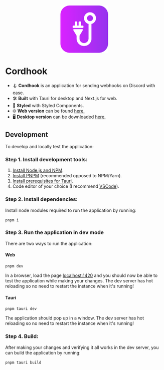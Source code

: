 <p align="center">
<img src="src-tauri/icons/icon.png" alt="fsklogo" width="30%"/>
</p>

# Cordhook

- 🪝 **Cordhook** is an application for sending webhooks on Discord with ease.
- 🛠 **Built** with Tauri for desktop and Next.js for web.
- 🎨 **Styled** with Styled Components.
- 🌐 **Web version** can be found [here.](https://cordhook.vercel.app)
- 🖥 **Desktop version** can be downloaded [here.](https://github.com/SincerelyFaust/cordhook/releases)

## Development

To develop and locally test the application:

### Step 1. Install development tools:

1. [Install Node.js and NPM](https://nodejs.org/en/download/package-manager/).
1. [Install PNPM](https://pnpm.io/installation) (recommended opposed to NPM/Yarn).
1. [Install prerequisites for Tauri](https://tauri.app/v1/guides/getting-started/prerequisites).
1. Code editor of your choice (I recommend [VSCode](https://code.visualstudio.com/)).

### Step 2. Install dependencies:

Install node modules required to run the application by running:

```
pnpm i
```

### Step 3. Run the application in dev mode

There are two ways to run the application:

#### Web

```
pnpm dev
```

In a browser, load the page [localhost:1420](http://localhost:1420) and you should now be able to test the application while making your changes.
The dev server has hot reloading so no need to restart the instance when it's running!

#### Tauri

```
pnpm tauri dev
```

The application should pop up in a window.
The dev server has hot reloading so no need to restart the instance when it's running!

### Step 4. Build:

After making your changes and verifying it all works in the dev server, you can build the application by running:

```
pnpm tauri build
```
